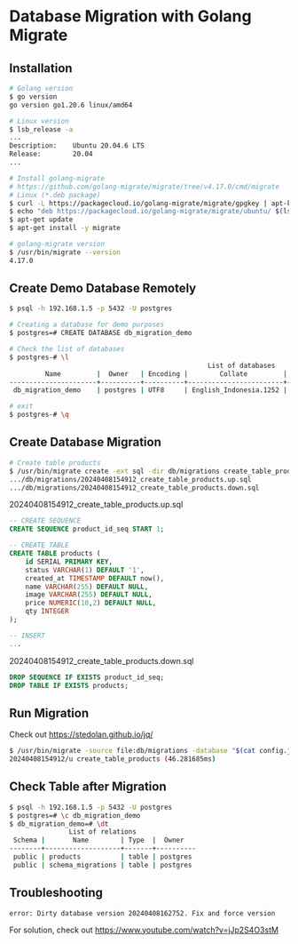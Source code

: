 # Database Migration with Golang Migrate

## Installation
```bash
# Golang version
$ go version
go version go1.20.6 linux/amd64

# Linux version
$ lsb_release -a
...
Description:    Ubuntu 20.04.6 LTS
Release:        20.04
...

# Install golang-migrate
# https://github.com/golang-migrate/migrate/tree/v4.17.0/cmd/migrate
# Linux (*.deb package)
$ curl -L https://packagecloud.io/golang-migrate/migrate/gpgkey | apt-key add -
$ echo "deb https://packagecloud.io/golang-migrate/migrate/ubuntu/ $(lsb_release -sc) main" > /etc/apt/sources.list.d/migrate.list
$ apt-get update
$ apt-get install -y migrate

# golang-migrate version
$ /usr/bin/migrate --version
4.17.0
```

## Create Demo Database Remotely
```bash
$ psql -h 192.168.1.5 -p 5432 -U postgres

# Creating a database for demo purposes
$ postgres=# CREATE DATABASE db_migration_demo

# Check the list of databases
$ postgres-# \l
                                                  List of databases
         Name         |  Owner   | Encoding |        Collate         |         Ctype          |   Access privileges   
----------------------+----------+----------+------------------------+------------------------+-----------------------
 db_migration_demo    | postgres | UTF8     | English_Indonesia.1252 | English_Indonesia.1252 | 

# exit
$ postgres-# \q
```
## Create Database Migration
```bash
# Create table products
$ /usr/bin/migrate create -ext sql -dir db/migrations create_table_products
.../db/migrations/20240408154912_create_table_products.up.sql
.../db/migrations/20240408154912_create_table_products.down.sql
```

20240408154912_create_table_products.up.sql
```sql
-- CREATE SEQUENCE
CREATE SEQUENCE product_id_seq START 1;

-- CREATE TABLE
CREATE TABLE products (
    id SERIAL PRIMARY KEY,
    status VARCHAR(1) DEFAULT '1',
    created_at TIMESTAMP DEFAULT now(),
    name VARCHAR(255) DEFAULT NULL,
    image VARCHAR(255) DEFAULT NULL,
    price NUMERIC(10,2) DEFAULT NULL,
    qty INTEGER
);

-- INSERT
...
```

20240408154912_create_table_products.down.sql
```sql
DROP SEQUENCE IF EXISTS product_id_seq;
DROP TABLE IF EXISTS products;
```

## Run Migration
Check out https://stedolan.github.io/jq/

```bash
$ /usr/bin/migrate -source file:db/migrations -database "$(cat config.json | jq -r '.DatabaseMigration')" up
20240408154912/u create_table_products (46.281685ms)
```

## Check Table after Migration
```bash
$ psql -h 192.168.1.5 -p 5432 -U postgres
$ postgres=# \c db_migration_demo
$ db_migration_demo=# \dt
               List of relations
 Schema |       Name        | Type  |  Owner   
--------+-------------------+-------+----------
 public | products          | table | postgres
 public | schema_migrations | table | postgres
```

## Troubleshooting

```
error: Dirty database version 20240408162752. Fix and force version
```
For solution, check out https://www.youtube.com/watch?v=jJp2S4O3stM